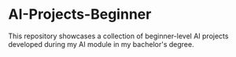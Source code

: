 # AI-Projects-Beginner
This repository showcases a collection of beginner-level AI projects developed during my AI module in my bachelor's degree.
